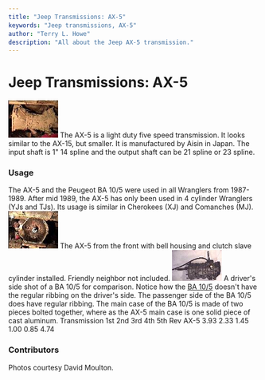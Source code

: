 ```yaml
---
title: "Jeep Transmissions: AX-5"
keywords: "Jeep transmissions, AX-5"
author: "Terry L. Howe"
description: "All about the Jeep AX-5 transmission."
---
```


# Jeep Transmissions: AX-5
[![AX-5 side](/trans/ax5sT.jpg)](/trans/ax5s.jpg)
The AX-5 is a light duty five speed transmission.  It looks similar
to the AX-15, but smaller.  It is manufactured by Aisin in Japan.
The input shaft is 1" 14 spline and the output shaft can be 21
spline or 23 spline.
### Usage
The AX-5 and the Peugeot BA 10/5 were used in all Wranglers from
1987-1989.  After mid 1989, the AX-5 has only been used in 4 cylinder
Wranglers (YJs and TJs).  Its usage is similar in Cherokees (XJ)
and Comanches (MJ).
[![AX-5 front](/trans/ax5fT.jpg)](/trans/ax5f.jpg)
The AX-5 from the front with bell housing and clutch slave cylinder
installed.  Friendly neighbor not included.
[![BA 10/5 side](/trans/ba10dsT.jpg)](/trans/ba10ds.jpg)
A driver's side shot of a BA 10/5 for comparison.  Notice how the
[BA 10/5](/trans/ba10.html)
doesn't have the regular ribbing on the driver's side.  The
passenger side of the BA 10/5 does have regular ribbing.  The main case
of the BA 10/5 is made of two pieces bolted together, where as the
AX-5 main case is one solid piece of cast aluminum.
Transmission 1st 2nd 3rd 4th 5th Rev 
AX-5 3.93 2.33 1.45 1.00 0.85 4.74 
### Contributors
Photos courtesy David Moulton.